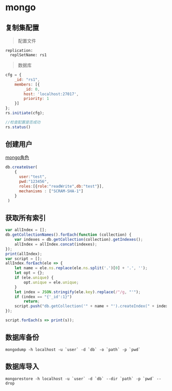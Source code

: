 # mongo

## 复制集配置

> 配置文件

```text
replication:  
  replSetName: rs1  
```

> 数据库

```js
cfg = {
    _id: "rs1",
    members: [{
        _id: 0,
        host: 'localhost:27017',
        priority: 1
    }]
};  
rs.initiate(cfg);

//检查配置是否成功
rs.status()
```

## 创建用户

[mongo角色](https://docs.mongodb.com/manual/reference/built-in-roles/index.html)

```js
db.createUser(
    {
      user:"test",
      pwd:"123456",
      roles:[{role:"readWrite",db:"test"}],
      mechanisms : ["SCRAM-SHA-1"]
    }
 )
```

## 获取所有索引
```js
var allIndex = [];
db.getCollectionNames().forEach(function (collection) {
    var indexes = db.getCollection(collection).getIndexes();
    allIndex = allIndex.concat(indexes);
});
print(allIndex);
var script = [];
allIndex.forEach(ele => {
    let name = ele.ns.replace(ele.ns.split('.')[0] + '.', '');
    let opt = {};
    if (ele.unique) {
        opt.unique = ele.unique;
    }
    let index = JSON.stringify(ele.key).replace(/"/g, "'");
    if (index == "{'_id':1}")
        return;
    script.push("db.getCollection('" + name + "').createIndex(" + index + "," + JSON.stringify(opt).replace(/"/g, "'") + ");");
});

script.forEach(s => print(s));
```

## 数据库备份
```
mongodump -h localhost -u `user` -d `db` -o `path` -p `pwd`
```
## 数据库导入
```
mongorestore -h localhost -u `user` -d `db` --dir `path` -p `pwd` --drop
```
